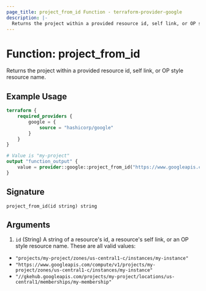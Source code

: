 ```yaml
---
page_title: project_from_id Function - terraform-provider-google
description: |-
  Returns the project within a provided resource id, self link, or OP style resource name.
---
```


# Function: project_from_id

Returns the project within a provided resource id, self link, or OP style resource name.

## Example Usage

```terraform
terraform {
	required_providers {
		google = {
			source = "hashicorp/google"
		}
	}
}

# Value is "my-project"
output "function_output" {
	value = provider::google::project_from_id("https://www.googleapis.com/compute/v1/projects/my-project/zones/us-central1-c/instances/my-instance")
}
```

## Signature

```text
project_from_id(id string) string
```

## Arguments

1. `id` (String) A string of a resource's id, a resource's self link, or an OP style resource name. These are all valid values:

* `"projects/my-project/zones/us-central1-c/instances/my-instance"`
* `"https://www.googleapis.com/compute/v1/projects/my-project/zones/us-central1-c/instances/my-instance"`
* `"//gkehub.googleapis.com/projects/my-project/locations/us-central1/memberships/my-membership"`
